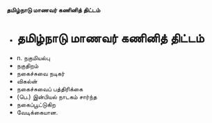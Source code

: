 **தமிழ்நாடு மாணவர் கணினித் திட்டம்**
- # தமிழ்நாடு மாணவர் கணினித் திட்டம்
- n. நகுமியல்பு
- நகுதிறம்
- நகைச்சுவை நடிகர்
- விகல்ன்
- நகைச்சுவைப் பத்திரிக்கை
- (பெ.) இன்பியல் நாடகம் சார்ந்த
- நகைப்பூட்டுகிற
- வேடிக்கையான.

